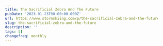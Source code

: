 ```yaml
---
title: The Sacrificial Zebra And The Future
pubDate: '2023-01-23T00:00:00.000Z'
url: https://www.stormskiing.com/p/the-sacrificial-zebra-and-the-future
slug: the-sacrificial-zebra-and-the-future
description: ''
tags: []
changefreq: monthly
---
```


<!-- Add post content below -->
